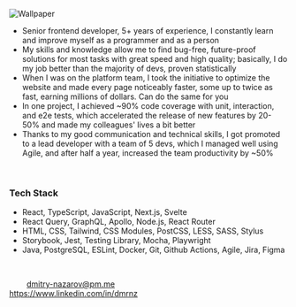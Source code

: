 ![Wallpaper](https://github.com/user-attachments/assets/8b7a27ee-be4f-43ab-a2cc-11f4f96a07c2)

- Senior frontend developer, 5+ years of experience, I constantly learn and improve myself as a programmer and as a person
- My skills and knowledge allow me to find bug-free, future-proof solutions for most tasks with great speed and high quality; basically, I do my job better than the majority of devs, proven statistically
- When I was on the platform team, I took the initiative to optimize the website and made every page noticeably faster, some up to twice as fast, earning millions of dollars. Can do the same for you
- In one project, I achieved ~90% code coverage with unit, interaction, and e2e tests, which accelerated the release of new features by 20-50% and made my colleagues' lives a bit better
- Thanks to my good communication and technical skills, I got promoted to a lead developer with a team of 5 devs, which I managed well using Agile, and after half a year, increased the team productivity by ~50%

<br>

### Tech Stack
- React, TypeScript, JavaScript, Next.js, Svelte
- React Query, GraphQL, Apollo, Node.js, React Router
- HTML, CSS, Tailwind, CSS Modules, PostCSS, LESS, SASS, Stylus
- Storybook, Jest, Testing Library, Mocha, Playwright
- Java, PostgreSQL, ESLint, Docker, Git, Github Actions, Agile, Jira, Figma

<br>

&nbsp;&nbsp;&nbsp;&nbsp;&nbsp;&nbsp;&nbsp; dmitry-nazarov@pm.me &nbsp;&nbsp;&nbsp;&nbsp;&nbsp;&nbsp;&nbsp;&nbsp;&nbsp;&nbsp;&nbsp;&nbsp;&nbsp;&nbsp;&nbsp;&nbsp;&nbsp;&nbsp;&nbsp;&nbsp; https://www.linkedin.com/in/dmrnz


<!--
**dmrnz/dmrnz** is a ✨ _special_ ✨ repository because its `README.md` (this file) appears on your GitHub profile.

Here are some ideas to get you started:

- 🔭 I’m currently working on ...
- 🌱 I’m currently learning ...
- 👯 I’m looking to collaborate on ...
- 🤔 I’m looking for help with ...
- 💬 Ask me about ...
- 📫 How to reach me: ...
- 😄 Pronouns: ...
- ⚡ Fun fact: ...
-->
